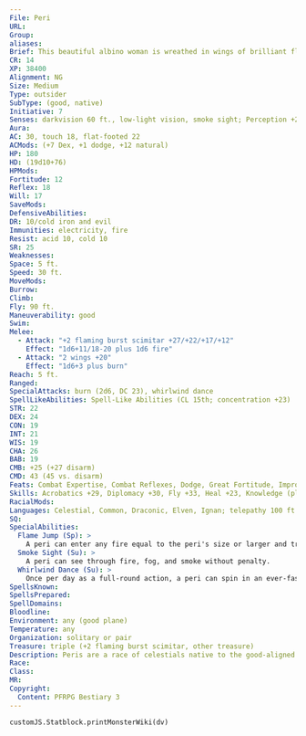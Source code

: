 ```yaml
---
File: Peri
URL: 
Group: 
aliases: 
Brief: This beautiful albino woman is wreathed in wings of brilliant flame.
CR: 14
XP: 38400
Alignment: NG
Size: Medium
Type: outsider
SubType: (good, native)
Initiative: 7
Senses: darkvision 60 ft., low-light vision, smoke sight; Perception +26
Aura: 
AC: 30, touch 18, flat-footed 22
ACMods: (+7 Dex, +1 dodge, +12 natural)
HP: 180
HD: (19d10+76)
HPMods: 
Fortitude: 12
Reflex: 18
Will: 17
SaveMods: 
DefensiveAbilities: 
DR: 10/cold iron and evil
Immunities: electricity, fire
Resist: acid 10, cold 10
SR: 25
Weaknesses: 
Space: 5 ft.
Speed: 30 ft.
MoveMods: 
Burrow: 
Climb: 
Fly: 90 ft.
Maneuverability: good
Swim: 
Melee: 
  - Attack: "+2 flaming burst scimitar +27/+22/+17/+12"
    Effect: "1d6+11/18-20 plus 1d6 fire"
  - Attack: "2 wings +20"
    Effect: "1d6+3 plus burn"
Reach: 5 ft.
Ranged: 
SpecialAttacks: burn (2d6, DC 23), whirlwind dance
SpellLikeAbilities: Spell-Like Abilities (CL 15th; concentration +23)  Constant-fire shield (warm shield)  At Will-aid, flame jump, pyrotechnics (DC 20), scorching ray  3/day-fireball (DC 21), flame strike (DC 23), wall of fire
STR: 22
DEX: 24
CON: 19
INT: 21
WIS: 19
CHA: 26
BAB: 19
CMB: +25 (+27 disarm)
CMD: 43 (45 vs. disarm)
Feats: Combat Expertise, Combat Reflexes, Dodge, Great Fortitude, Improved Disarm, Iron Will, Mobility, Power Attack, Spring Attack, Whirlwind Attack
Skills: Acrobatics +29, Diplomacy +30, Fly +33, Heal +23, Knowledge (planes) +27, Knowledge (religion) +24, Perception +26, Perform (any one) +30, Sense Motive +26, Spellcraft +27, Stealth +29
RacialMods: 
Languages: Celestial, Common, Draconic, Elven, Ignan; telepathy 100 ft.
SQ: 
SpecialAbilities:
  Flame Jump (Sp): >
    A peri can enter any fire equal to the peri's size or larger and travel any distance to another fire in a single round, regardless of the distance between the two. This ability otherwise functions as greater teleport (caster level 14th), but the peri can transport only itself and up to 50 pounds of objects.
  Smoke Sight (Su): >
    A peri can see through fire, fog, and smoke without penalty.
  Whirlwind Dance (Su): >
    Once per day as a full-round action, a peri can spin in an ever-faster, whirling dance, transforming  itself into a spinning vortex of flame 10 to 40 feet high for up to 9 rounds. This ability functions as the whirlwind ability (DC 26 Reflex save), but any creature that comes in contact with the whirlwind or is caught inside it takes 2d6+6 points of fire damage and is subject to the peri's burn special attack. The save DC is Dexterity-based.
SpellsKnown: 
SpellsPrepared: 
SpellDomains: 
Bloodline: 
Environment: any (good plane)
Temperature: any
Organization: solitary or pair
Treasure: triple (+2 flaming burst scimitar, other treasure)
Description: Peris are a race of celestials native to the good-aligned Outer Planes, but they are also often found in the company of mortals on the Material Plane. Believed to be the descendants of fallen angels, peris do penance for their ancestors' sins before they can earn a place in paradise. As a result, peris work tirelessly to aid and support good heroes of the mortal realms in a never-ending battle against evil.  Peris hate the evil fiends known as divs, who constantly seek to ruin the good works of mortals. Peris often work to repair damage wrought by the destructive divs. For their part, the divs take great pleasure in tormenting and persecuting peris, locking the fiery-winged celestials in cages of cold iron and endlessly torturing them.
Race: 
Class: 
MR: 
Copyright:
  Content: PFRPG Bestiary 3
---
```

```dataviewjs
customJS.Statblock.printMonsterWiki(dv)
```
